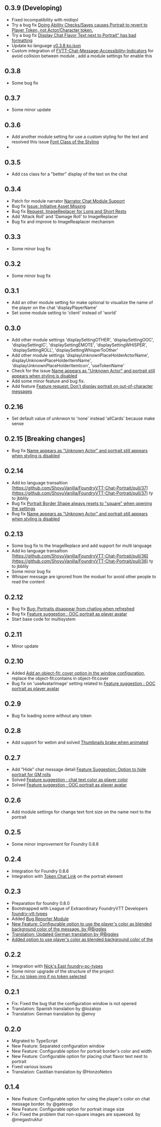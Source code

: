 
## 0.3.9 (Developing)

- Fixed incompatibility with midiqol
- Try a bug fix [Doing Ability Checks/Saves causes Portrait to revert to Player Token, not Actor/Character token.](https://github.com/ShoyuVanilla/FoundryVTT-Chat-Portrait/issues/52)
- Try a bug fix [Display Chat Flavor Text next to Portrait" has bad formatting](https://github.com/ShoyuVanilla/FoundryVTT-Chat-Portrait/issues/51)
- Update ko language [v0.3.8 ko.json](https://github.com/ShoyuVanilla/FoundryVTT-Chat-Portrait/pull/50)
- Custom integration of [FVTT-Chat-Message-Accessibility-Indicators](https://github.com/schultzcole/FVTT-Chat-Message-Accessibility-Indicators) for avoid collision between module , add a module settings for enable this
## 0.3.8

- Some bug fix

## 0.3.7

- Some minor update

## 0.3.6

- Add another module setting for use a custom styling for the text and resolved this issue [Font Class of the Styling](https://github.com/ShoyuVanilla/FoundryVTT-Chat-Portrait/issues/49)
- 
## 0.3.5

- Add css class for a "better"  display of the text on the chat 

## 0.3.4

- Patch for module narrator [Narrator Chat Module Support](https://github.com/ShoyuVanilla/FoundryVTT-Chat-Portrait/pull/45)
- Bug fix [Issue: Initiative Asset Missing](https://github.com/ShoyuVanilla/FoundryVTT-Chat-Portrait/issues/46)
- Bug fix [Request: ImageReplacer for Long and Short Rests](https://github.com/ShoyuVanilla/FoundryVTT-Chat-Portrait/issues/47)
- Add 'Attack Roll' and 'Damage Roll' to ImageReplacer
- Bug fix and improve to ImageReaplacer mechanism

## 0.3.3

- Some minor bug fix
 
## 0.3.2

- Some minor bug fix

## 0.3.1

- Add an other module setting for make optional to visualize the name of the player on the chat 'displayPlayerName'
- Set some module setting to 'client' instead of 'world'

## 0.3.0

- Add other module settings 'displaySettingOTHER', 'displaySettingOOC', 'displaySettingIC', 'displaySettingEMOTE',
'displaySettingWHISPER', 'displaySettingROLL', 'displaySettingWhisperToOther'
- Add other module settings 'displayUnknownPlaceHolderActorName', displayUnknownPlaceHolderItemName', 'displayUnknownPlaceHolderItemIcon', 'useTokenName'
- Check for the issue [Name appears as "Unknown Actor" and portrait still appears when styling is disabled](https://github.com/ShoyuVanilla/FoundryVTT-Chat-Portrait/issues/40)
- Add some minor feature and bug fix.
- Add feature [Feature request: Don't display portrait on out-of-character messages](https://github.com/ShoyuVanilla/FoundryVTT-Chat-Portrait/issues/42)

## 0.2.16 

- Set default value of unknwon to 'none' instead 'allCards' because make sense

## 0.2.15 [Breaking changes]

- Bug fix [Name appears as "Unknown Actor" and portrait still appears when styling is disabled](https://github.com/ShoyuVanilla/FoundryVTT-Chat-Portrait/issues/40)

## 0.2.14

- Add ko language transaltion [https://github.com/ShoyuVanilla/FoundryVTT-Chat-Portrait/pull/37](https://github.com/ShoyuVanilla/FoundryVTT-Chat-Portrait/pull/37) ty to jbblily
- Bug fix [Portrait Border Shape always resets to "square" when opening the settings](https://github.com/ShoyuVanilla/FoundryVTT-Chat-Portrait/issues/39)
- Bug fix [Name appears as "Unknown Actor" and portrait still appears when styling is disabled](https://github.com/ShoyuVanilla/FoundryVTT-Chat-Portrait/issues/40)

## 0.2.13

- Some bug fix to the ImageReplace and add support for multi language
- Add ko language transaltion [https://github.com/ShoyuVanilla/FoundryVTT-Chat-Portrait/pull/36](https://github.com/ShoyuVanilla/FoundryVTT-Chat-Portrait/pull/36) ty to jbblily
- Some minor bug fix
- Whisper message are ignored from the moduel for avoid other people to read the content

## 0.2.12

- Bug fix [Bug: Portraits disappear from chatlog when refreshed](https://github.com/ShoyuVanilla/FoundryVTT-Chat-Portrait/issues/35)
- Bug fix [Feature suggestion : OOC portrait as player avatar](https://github.com/ShoyuVanilla/FoundryVTT-Chat-Portrait/issues/32)
- Start base code for multisystem

## 0.2.11

- Minor update

## 0.2.10 

- Added [Add an object-fit: cover option in the window configuration](https://github.com/ShoyuVanilla/FoundryVTT-Chat-Portrait/issues/21), replace the object-fit:contains in object-fit:cover
- Bug fix on 'useAvatarImage' setting related to [Feature suggestion : OOC portrait as player avatar](https://github.com/ShoyuVanilla/FoundryVTT-Chat-Portrait/issues/32)

## 0.2.9

- Bug fix loading scene without any token

## 0.2.8

- Add support for webm and solved [Thumbnails brake when animated](https://github.com/ShoyuVanilla/FoundryVTT-Chat-Portrait/issues/28)

## 0.2.7

- Add "Hide" chat message detail [Feature Suggestion: Option to hide portrait for GM rolls](https://github.com/ShoyuVanilla/FoundryVTT-Chat-Portrait/issues/24)
- Solved [Feature suggestion : chat text color as player color](https://github.com/ShoyuVanilla/FoundryVTT-Chat-Portrait/issues/30)
- Solved [Feature suggestion : OOC portrait as player avatar](https://github.com/ShoyuVanilla/FoundryVTT-Chat-Portrait/issues/32)

## 0.2.6

- Add module settings for change text font size on the name next to the portrait

## 0.2.5

- Some minor improvement for Foundry 0.8.6

## 0.2.4

- Integration for Foundry 0.8.6
- Integration with [Token Chat Link](https://github.com/espositos/fvtt-tokenchatlink) on the portrait element

## 0.2.3

- Preparation for foundry 0.8.0
- Bootstrapped with League of Extraordinary FoundryVTT Developers  [foundry-vtt-types](https://github.com/League-of-Foundry-Developers/foundry-vtt-types)
- Added [Bug Reporter Module](https://foundryvtt.com/packages/bug-reporter/)
- [New Feature: Configurable option to use the player's color as blended background color of the message. by @Biggles](https://github.com/MOAM-Biggles/FoundryVTT-Chat-Portrait/) 
- [Translation: Updated German translation by @Biggles](https://github.com/MOAM-Biggles/FoundryVTT-Chat-Portrait/) 
- [Added option to use player's color as blended background color of the](https://github.com/MOAM-Biggles/FoundryVTT-Chat-Portrait/commit/420f018bdcb5a37cf0e5e3ad5a61e6dccc318abd)

## 0.2.2

- Integration with [Nick's East foundry-pc-types](https://gitlab.com/foundry-projects/foundry-pc/foundry-pc-types/-/tree/master)
- Some minor upgrade of the structure of the project
- [Fix: no token img if no token selected](https://github.com/ShoyuVanilla/FoundryVTT-Chat-Portrait/pull/22)

## 0.2.1

- Fix: Fixed the bug that the configuration window is not opened
- Translation: Spanish translation by @lozalojo
- Translation: German translation by @envy

## 0.2.0

- Migrated to TypeScript
- New Feature: Separated configuration window
- New Feature: Configurable option for portrait border's color and width
- New Feature: Configurable option for placing chat flavor text next to portrait
- Fixed various issues
- Translation: Castilian translation by @HonzoNebro

## 0.1.4

- New Feature: Configurable option for using the player's color on chat message border. by @gatesvp
- New Feature: Configurable option for portrait image size
- Fix: Fixed the problem that non-square images are squeezed. by @megastruktur
